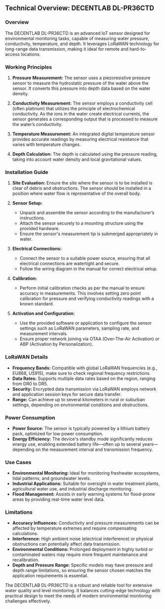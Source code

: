 ## Technical Overview: DECENTLAB DL-PR36CTD

### Overview
The DECENTLAB DL-PR36CTD is an advanced IoT sensor designed for environmental monitoring tasks, capable of measuring water pressure, conductivity, temperature, and depth. It leverages LoRaWAN technology for long-range data transmission, making it ideal for remote and hard-to-access locations.

### Working Principles
1. **Pressure Measurement:** The sensor uses a piezoresistive pressure sensor to measure the hydrostatic pressure of the water above the sensor. It converts this pressure into depth data based on the water density.
   
2. **Conductivity Measurement:** The sensor employs a conductivity cell (often platinum) that utilizes the principle of electrochemical conductivity. As the ions in the water create electrical currents, the sensor generates a corresponding output that is processed to measure the water’s conductivity.

3. **Temperature Measurement:** An integrated digital temperature sensor provides accurate readings by measuring electrical resistance that varies with temperature changes.

4. **Depth Calculation:** The depth is calculated using the pressure reading, taking into account water density and local gravitational values.

### Installation Guide
1. **Site Evaluation:** Ensure the site where the sensor is to be installed is clear of debris and obstructions. The sensor should be installed in a position where water flow is representative of the overall body.
   
2. **Sensor Setup:**
   - Unpack and assemble the sensor according to the manufacturer’s instructions.
   - Attach the sensor securely to a mounting structure using the provided hardware.
   - Ensure the sensor's measurement tip is submerged appropriately in water.

3. **Electrical Connections:** 
   - Connect the sensor to a suitable power source, ensuring that all electrical connections are watertight and secure.
   - Follow the wiring diagram in the manual for correct electrical setup.

4. **Calibration:** 
   - Perform initial calibration checks as per the manual to ensure accuracy in measurements. This involves setting zero point calibration for pressure and verifying conductivity readings with a known standard.

5. **Activation and Configuration:** 
   - Use the provided software or application to configure the sensor settings such as LoRaWAN parameters, sampling rate, and measurement intervals.
   - Ensure proper network joining via OTAA (Over-The-Air Activation) or ABP (Activation by Personalization).

### LoRaWAN Details
- **Frequency Bands:** Compatible with global LoRaWAN frequencies (e.g., EU868, US915), make sure to check regional frequency restrictions.
- **Data Rates:** Supports multiple data rates based on the region, ranging from DR0 to DR5.
- **Security:** Encrypted data transmission via LoRaWAN employs network and application session keys for secure data transfer.
- **Range:** Can achieve up to several kilometers in rural or suburban settings, depending on environmental conditions and obstructions.

### Power Consumption
- **Power Source:** The sensor is typically powered by a lithium battery pack, optimized for low power consumption.
- **Energy Efficiency:** The device's standby mode significantly reduces energy use, enabling extended battery life—often up to several years—depending on the measurement interval and transmission frequency.
  
### Use Cases
- **Environmental Monitoring:** Ideal for monitoring freshwater ecosystems, tidal patterns, and groundwater levels.
- **Industrial Applications:** Suitable for oversight in water treatment plants, agricultural water use, and industrial discharge monitoring.
- **Flood Management:** Assists in early warning systems for flood-prone areas by providing real-time water level data.

### Limitations
- **Accuracy Influences:** Conductivity and pressure measurements can be affected by temperature extremes and require compensating calculations.
- **Interference:** High ambient noise (electrical interference) or physical obstructions can potentially affect data transmission.
- **Environmental Conditions:** Prolonged deployment in highly turbid or contaminated waters may require more frequent maintenance and recalibration.
- **Depth and Pressure Range:** Specific models may have pressure and depth range limitations, so ensuring the sensor chosen matches the application requirements is essential.

The DECENTLAB DL-PR36CTD is a robust and reliable tool for extensive water quality and level monitoring. It balances cutting-edge technology with practical design to meet the needs of modern environmental monitoring challenges effectively.
